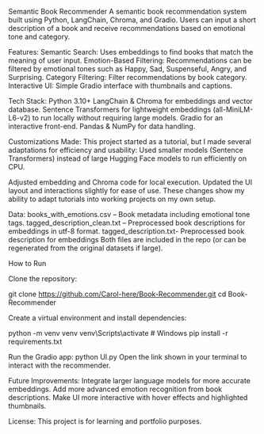 Semantic Book Recommender
A semantic book recommendation system built using Python, LangChain, Chroma, and Gradio. Users can input a short description of a book and receive recommendations based on emotional tone and category.

Features:
Semantic Search: Uses embeddings to find books that match the meaning of user input.
Emotion-Based Filtering: Recommendations can be filtered by emotional tones such as Happy, Sad, Suspenseful, Angry, and Surprising.
Category Filtering: Filter recommendations by book category.
Interactive UI: Simple Gradio interface with thumbnails and captions.

Tech Stack:
Python 3.10+
LangChain & Chroma for embeddings and vector database.
Sentence Transformers for lightweight embeddings (all-MiniLM-L6-v2) to run locally without requiring large models.
Gradio for an interactive front-end.
Pandas & NumPy for data handling.

Customizations Made:
This project started as a tutorial, but I made several adaptations for efficiency and usability:
Used smaller models (Sentence Transformers) instead of large Hugging Face models to run efficiently on CPU.

Adjusted embedding and Chroma code for local execution.
Updated the UI layout and interactions slightly for ease of use.
These changes show my ability to adapt tutorials into working projects on my own setup.

Data:
books_with_emotions.csv – Book metadata including emotional tone tags.
tagged_description_clean.txt – Preprocessed book descriptions for embeddings in utf-8 format.
tagged_description.txt- Preprocessed book description for embeddings
Both files are included in the repo (or can be regenerated from the original datasets if large).

How to Run

Clone the repository:

git clone https://github.com/Carol-here/Book-Recommender.git
cd Book-Recommender

Create a virtual environment and install dependencies:

python -m venv venv
venv\Scripts\activate  # Windows
pip install -r requirements.txt


Run the Gradio app:
python UI.py
Open the link shown in your terminal to interact with the recommender.

Future Improvements:
Integrate larger language models for more accurate embeddings.
Add more advanced emotion recognition from book descriptions.
Make UI more interactive with hover effects and highlighted thumbnails.

License:
This project is for learning and portfolio purposes.
